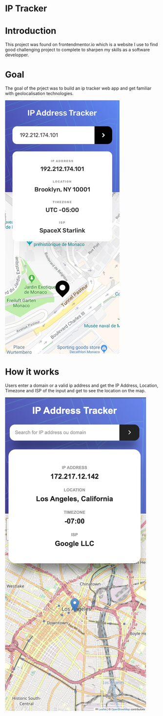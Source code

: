 # IP Tracker

# Introduction

This project was found on frontendmentor.io which is a website I use to find good challenging project to complete to sharpen my skills as a software developper.

# Goal

The goal of the prject was to build an ip tracker web app and get familiar with geolocalisation technologies.

![My Image](src/images/mobile-design.jpg)

# How it works 

Users enter a domain or a valid ip address and get the IP Address, Location, Timezone and ISP of the input and get to see the location on the map.

![My Image](src/images/result-pic.png)